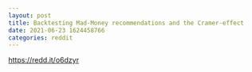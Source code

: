 ```yaml
--- 
layout: post 
title: Backtesting Mad-Money recommendations and the Cramer-effect 
date: 2021-06-23 1624458766 
categories: reddit 
--- 
```

https://redd.it/o6dzyr